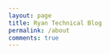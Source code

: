 ```yaml
---
layout: page
title: Ryan Technical Blog
permalink: /about
comments: true
---
```


<div class="row justify-content-between">
<div class="col-md-8 pr-5">

<p></p>

</div>

<div class="col-md-4">

</div>
</div>
</div>
